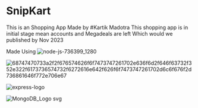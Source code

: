 # SnipKart

This is an  Shopping App Made by #Kartik Madotra 
This shopping app is in initial stage mean accounts and Megadeals are left Which would we published by Nov 2023

Made Using ![node-js-736399_1280](https://github.com/KartikMadotra/SnipKart/assets/118108726/7baa4d71-0fda-4afa-a7db-066c7e6c2885)

![68747470733a2f2f676574626f6f7473747261702e636f6d2f646f63732f352e322f6173736574732f6272616e642f626f6f7473747261702d6c6f676f2d736861646f772e706e67](https://github.com/KartikMadotra/SnipKart/assets/118108726/eb05a2b3-1cdf-4215-a53e-7f257b257da2)

![express-logo](https://github.com/KartikMadotra/SnipKart/assets/118108726/d0e201f2-ae83-4843-acfb-3a073b06d254)


![MongoDB_Logo svg](https://github.com/KartikMadotra/SnipKart/assets/118108726/0d9ace2a-ec55-4f9e-a9b6-9893ee4399a0)




